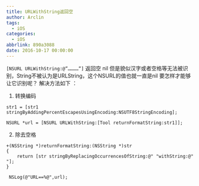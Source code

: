 ```yaml
---
title: URLWithString返回空
author: Arclin
tags:
  - iOS
categories:
  - iOS
abbrlink: 890a3088
date: 2016-10-17 00:00:00
---
```

`[NSURL URLWithString:@”…………”]` 返回空 nil
但是貌似汉字或者空格等无法被识别，String不被认为是URLString，这个NSURL的值也就一直是nil
要怎样才能够让它识别呢？
解决方法如下 ：

1. 转换编码

  ```
  str1 = [str1 stringByAddingPercentEscapesUsingEncoding:NSUTF8StringEncoding];

  NSURL *url = [NSURL URLWithString:[Tool returnFormatString:str1]];
  ```

2. 除去空格

  ```
  +(NSString *)returnFormatString:(NSString *)str
  {
      return [str stringByReplacingOccurrencesOfString:@" "withString:@" "];
  }

   NSLog(@"URL==%@",url);
  ```